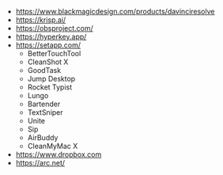 * https://www.blackmagicdesign.com/products/davinciresolve
* https://krisp.ai/
* https://obsproject.com/
* https://hyperkey.app/
* https://setapp.com/
  * BetterTouchTool
  * CleanShot X
  * GoodTask
  * Jump Desktop
  * Rocket Typist
  * Lungo
  * Bartender
  * TextSniper
  * Unite
  * Sip
  * AirBuddy
  * CleanMyMac X
* https://www.dropbox.com
* https://arc.net/
